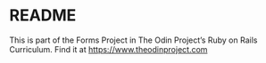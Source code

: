 # README

This is part of the Forms Project in The Odin Project’s Ruby on Rails Curriculum.
Find it at https://www.theodinproject.com